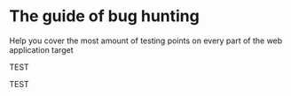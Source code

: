 # The guide of bug hunting
Help you cover the most amount of testing points on every part of the web application target

TEST


TEST

